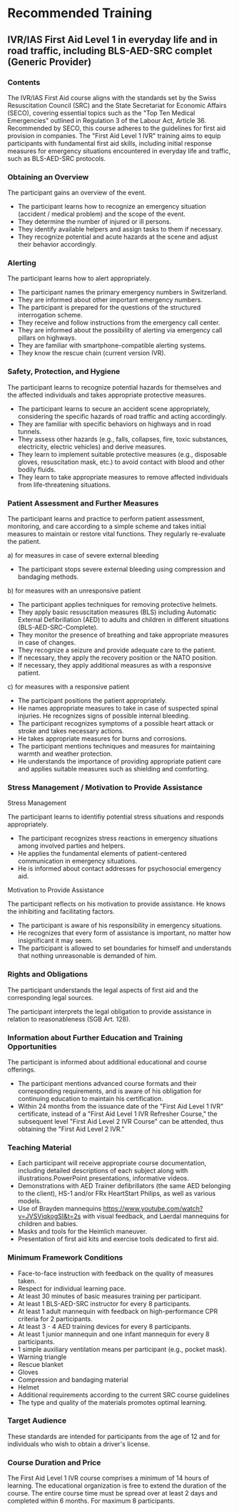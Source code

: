 # Recommended Training

## IVR/IAS First Aid Level 1 in everyday life and in road traffic, including BLS-AED-SRC complet (Generic Provider)

### Contents

The IVR/IAS First Aid course aligns with the standards set by the Swiss Resuscitation Council (SRC) and the State Secretariat for Economic Affairs (SECO), covering essential topics such as the "Top Ten Medical Emergencies" outlined in Regulation 3 of the Labour Act, Article 36. Recommended by SECO, this course adheres to the guidelines for first aid provision in companies. The "First Aid Level 1 IVR" training aims to equip participants with fundamental first aid skills, including initial response measures for emergency situations encountered in everyday life and traffic, such as BLS-AED-SRC protocols.

### Obtaining an Overview

The participant gains an overview of the event.

- The participant learns how to recognize an emergency situation (accident / medical problem) and the scope of the event.
- They determine the number of injured or ill persons.
- They identify available helpers and assign tasks to them if necessary.
- They recognize potential and acute hazards at the scene and adjust their behavior accordingly.

### Alerting

The participant learns how to alert appropriately.

- The participant names the primary emergency numbers in Switzerland.
- They are informed about other important emergency numbers.
- The participant is prepared for the questions of the structured interrogation scheme.
- They receive and follow instructions from the emergency call center.
- They are informed about the possibility of alerting via emergency call pillars on highways.
- They are familiar with smartphone-compatible alerting systems.
- They know the rescue chain (current version IVR).

### Safety, Protection, and Hygiene

The participant learns to recognize potential hazards for themselves and the affected individuals and takes appropriate protective measures.

- The participant learns to secure an accident scene appropriately, considering the specific hazards of road traffic and acting accordingly.
- They are familiar with specific behaviors on highways and in road tunnels.
- They assess other hazards (e.g., falls, collapses, fire, toxic substances, electricity, electric vehicles) and derive measures.
- They learn to implement suitable protective measures (e.g., disposable gloves, resuscitation mask, etc.) to avoid contact with blood and other bodily fluids.
- They learn to take appropriate measures to remove affected individuals from life-threatening situations.

### Patient Assessment and Further Measures

The participant learns and practice to perform patient assessment, monitoring, and care according to a simple scheme and takes initial measures to maintain or restore vital functions. They regularly re-evaluate the patient.

a) for measures in case of severe external bleeding

- The participant stops severe external bleeding using compression and bandaging methods.

b) for measures with an unresponsive patient

- The participant applies techniques for removing protective helmets.
- They apply basic resuscitation measures (BLS) including Automatic External Defibrillation (AED) to adults and children in different situations (BLS-AED-SRC-Complete).
- They monitor the presence of breathing and take appropriate measures in case of changes.
- They recognize a seizure and provide adequate care to the patient.
- If necessary, they apply the recovery position or the NATO position.
- If necessary, they apply additional measures as with a responsive patient.

c) for measures with a responsive patient

- The participant positions the patient appropriately.
- He names appropriate measures to take in case of suspected spinal injuries. He recognizes signs of possible internal bleeding.
- The participant recognizes symptoms of a possible heart attack or stroke and takes necessary actions.
- He takes appropriate measures for burns and corrosions.
- The participant mentions techniques and measures for maintaining warmth and weather protection.
- He understands the importance of providing appropriate patient care and applies suitable measures such as shielding and comforting.

### Stress Management / Motivation to Provide Assistance

Stress Management

The participant learns to identifiy potential stress situations and responds appropriately.

- The participant recognizes stress reactions in emergency situations among involved parties and helpers.
- He applies the fundamental elements of patient-centered communication in emergency situations.
- He is informed about contact addresses for psychosocial emergency aid.

Motivation to Provide Assistance

The participant reflects on his motivation to provide assistance. He knows the inhibiting and facilitating factors.

- The participant is aware of his responsibility in emergency situations.
- He recognizes that every form of assistance is important, no matter how insignificant it may seem.
- The participant is allowed to set boundaries for himself and understands that nothing unreasonable is demanded of him.

### Rights and Obligations

The participant understands the legal aspects of first aid and the corresponding legal sources.

The participant interprets the legal obligation to provide assistance in relation to reasonableness (SGB Art. 128).

### Information about Further Education and Training Opportunities

The participant is informed about additional educational and course offerings.

- The participant mentions advanced course formats and their corresponding requirements, and is aware of his obligation for continuing education to maintain his certification.
- Within 24 months from the issuance date of the "First Aid Level 1 IVR" certificate, instead of a "First Aid Level 1 IVR Refresher Course," the subsequent level "First Aid Level 2 IVR Course" can be attended, thus obtaining the "First Aid Level 2 IVR."

### Teaching Material

- Each participant will receive appropriate course documentation, including detailed descriptions of each subject along with illustrations.PowerPoint presentations, informative videos.
- Demonstrations with AED Trainer defibrillators (the same AED belonging to the client), HS-1 and/or FRx HeartStart Philips, as well as various models.
- Use of Brayden mannequins https://www.youtube.com/watch?v=JVSViqkogSI&t=2s with visual feedback, and Laerdal mannequins for children and babies.
- Masks and tools for the Heimlich maneuver.
- Presentation of first aid kits and exercise tools dedicated to first aid.

### Minimum Framework Conditions

- Face-to-face instruction with feedback on the quality of measures taken.
- Respect for individual learning pace.
- At least 30 minutes of basic measures training per participant.
- At least 1 BLS-AED-SRC instructor for every 8 participants.
- At least 1 adult mannequin with feedback on high-performance CPR criteria for 2 participants.
- At least 3 - 4 AED training devices for every 8 participants.
- At least 1 junior mannequin and one infant mannequin for every 8 participants.
- 1 simple auxiliary ventilation means per participant (e.g., pocket mask).
- Warning triangle
- Rescue blanket
- Gloves
- Compression and bandaging material
- Helmet
- Additional requirements according to the current SRC course guidelines
- The type and quality of the materials promotes optimal learning.

### Target Audience

These standards are intended for participants from the age of 12 and for individuals who wish to obtain a driver's license.

### Course Duration and Price

The First Aid Level 1 IVR course comprises a minimum of 14 hours of learning. The educational organization is free to extend the duration of the course. The entire course time must be spread over at least 2 days and completed within 6 months. For maximum 8 participants.
